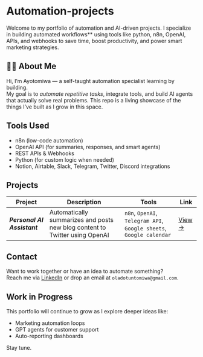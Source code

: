# Automation-projects

Welcome to my portfolio of automation and AI-driven projects.
I specialize in building automated workflows** using tools like python, n8n, OpenAI, APIs, and webhooks to save time, boost productivity, and power smart marketing strategies.


## 👨‍💻 About Me

Hi, I’m Ayotomiwa — a self-taught automation specialist learning by building.  
My goal is to *automate repetitive tasks*, integrate tools, and build AI agents that actually solve real problems. This repo is a living showcase of the things I’ve built as I grow in this space.


##  Tools Used

- n8n (low-code automation)
- OpenAI API (for summaries, responses, and smart agents)
- REST APIs & Webhooks
- Python (for custom logic when needed)
- Notion, Airtable, Slack, Telegram, Twitter, Discord integrations


## Projects

| Project                          | Description                                              | Tools                                                             | Link                            |
|----------------------------------|----------------------------------------------------------|-------------------------------------------------------------------|--------------------------------|
| ***Personal AI Assistant***      | Automatically summarizes and posts new blog content to Twitter using OpenAI | `n8n`, `OpenAI`, `Telegram API`, `Google sheets`, `Google calendar` | [View →](https://github.com/Toms-x/automation-projects/tree/main/personal-ai-assistant)     |

## Contact

Want to work together or have an idea to automate something?  
Reach me via [LinkedIn](https://www.linkedin.com/in/ayotomiwa-oladotun-84b278132) or drop an email at `oladotuntomiwa@gmail.com`.


## Work in Progress

This portfolio will continue to grow as I explore deeper ideas like:
- Marketing automation loops
- GPT agents for customer support
- Auto-reporting dashboards

Stay tune.
